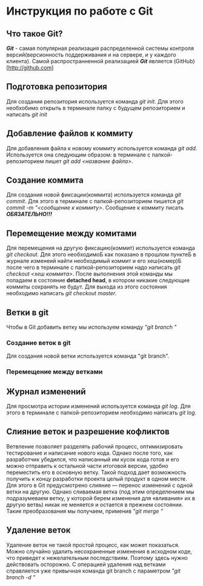 # Инструкция по работе с Git

## Что такое Git?
***Git*** - самая популярная реализация распределенной системы контроля версий(версионность поддерживания и на сервере, и у каждого клиента). Самой распространненной реализацией ***Git*** является (GitHub)[http://github.com]

## Подготовка репозитория

Для создания репозитория используется команда *git init*. Для этого необхобимо открыть в терминале папку с будущем репозиторием и написать *git init*

## Добавление файлов к коммиту

Для добавления файла к новому коммиту используется команда *git add*. Используется она следующим образом: в терминале с папкой-репозиторием пишет *git add <название файла>*.

## Создание коммита

Для создания новой фиксации(коммита) используется команда *git commit*. Для этого в терминале с папкой-репозиторием пишется *git commit -m "<сообщение к коммиту>*. Сообщение к коммиту писать ***ОБЯЗАТЕЛЬНО!!!***

## Перемещение между комитами

Для перемещения на другую фиксацию(коммит) используется команда *git checkout*. Для этого необходимоБ как показано в прошлом пунктеБ в журнале изменеий найти необходимый коммит и его хеш(номер)Б после чего в терминале с папкой-репозиторием надо написать *git checkout <хеш коммита>*. После выполнения этой команды мы попадаем в состояние **detached head**, в котором никакие следующие коммиты сохранять не будут. Для выхода из этого состояния необходимо написать *git checkout master*.

## Ветки в git

Чтобы в Git добавить ветку мы используем команду *"git branch <name of new branch>"*
  
### Создание веток в git
  
Для создания новой ветки используется команда "git branch".
  
### Перемещение между ветками 

## Журнал изменений

Для просмотра истории изменений используется команда *git log*. Для этого в терминале с папкой-репозиторием необходимо написать *git log*.

## Слияние веток и разрешение кофликтов

Ветвление позволяет разделять рабочий процесс, оптимизировать тестирование и написание нового кода. Однако после того, как разработчик убедился, что написанный им кусок кода готов и его можно отправить к остальной части итоговой версии, удобно переместить его в основную ветку. Такой подход дает возможность получить к концу разработки проекта целый продукт в одном месте.
Для этого в Git предусмотрено слияние — перенос изменений с одной ветки на другую. Однако сливаемая ветка (под этим определением мы подразумеваем ветку, у которой берем изменения для «вливания» их в другую ветвь) никак не меняется и остается в прежнем состоянии. Такие преобразования мы получаем, применив *"git merge <name of merged branch>"*

## Удаление веток

Удаление веток не такой простой процесс, как может показаться. Можно случайно удалить несохраненные изменения в исходном коде, что приведет к нежелательным последствиям. Поэтому здесь нужно действовать осторожно. С операцией удаления над ветками справляется уже привычная команда git branch с параметром *"git branch -d <name of branch>"*
